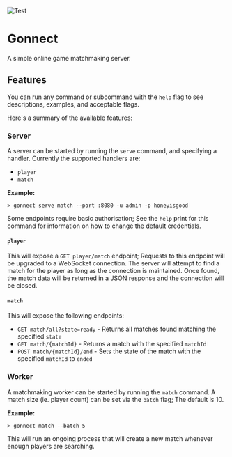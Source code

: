 ![Test](https://github.com/safe-k/gonnect/workflows/Test/badge.svg)

# Gonnect

A simple online game matchmaking server.

## Features

You can run any command or subcommand with the `help` flag to see descriptions, examples, and acceptable flags.

Here's a summary of the available features:

### Server

A server can be started by running the `serve` command, and specifying a handler. Currently the supported handlers are:
- `player`
- `match`

**Example:**
```shell script
> gonnect serve match --port :8080 -u admin -p honeyisgood
```

Some endpoints require basic authorisation; See the `help` print for this command for information on how to change
the default credentials.

#### `player`

This will expose a `GET player/match` endpoint; Requests to this endpoint will be upgraded to a WebSocket
connection. The server will attempt to find a match for the player as long as the connection is maintained.
Once found, the match data will be returned in a JSON response and the connection will be closed.

#### `match`

This will expose the following endpoints:
- `GET match/all?state=ready` - Returns all matches found matching the specified `state`
- `GET match/{matchId}` - Returns a match with the specified `matchId`
- `POST match/{matchId}/end` - Sets the state of the match with the specified `matchId` to `ended`

### Worker

A matchmaking worker can be started by running the `match` command. A match size (ie. player count) can be set
via the `batch` flag; The default is 10.

**Example:**
```shell script
> gonnect match --batch 5
```

This will run an ongoing process that will create a new match whenever enough players are searching.
